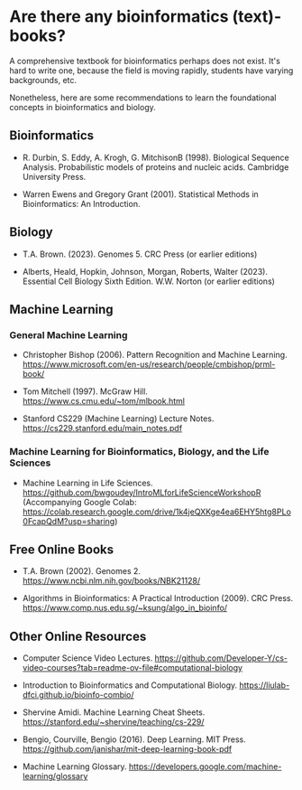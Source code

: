 # Are there any bioinformatics (text)-books?

A comprehensive textbook for bioinformatics perhaps does not exist.
It's hard to write one, because the field is moving rapidly, students have varying backgrounds, etc.

Nonetheless, here are some recommendations to learn the foundational concepts in bioinformatics and biology.

## Bioinformatics
- R. Durbin, S. Eddy, A. Krogh, G. MitchisonB (1998). Biological Sequence Analysis. Probabilistic models of proteins and nucleic acids. Cambridge University Press.

- Warren Ewens and Gregory Grant (2001). Statistical Methods in Bioinformatics: An Introduction.

## Biology
- T.A. Brown. (2023). Genomes 5. CRC Press (or earlier editions)

- Alberts, Heald, Hopkin, Johnson, Morgan, Roberts, Walter (2023). Essential Cell Biology Sixth Edition. W.W. Norton (or earlier editions)

## Machine Learning

### General Machine Learning
- Christopher Bishop (2006). Pattern Recognition and Machine Learning. https://www.microsoft.com/en-us/research/people/cmbishop/prml-book/

- Tom Mitchell (1997). McGraw Hill. https://www.cs.cmu.edu/~tom/mlbook.html

- Stanford CS229 (Machine Learning) Lecture Notes. https://cs229.stanford.edu/main_notes.pdf

### Machine Learning for Bioinformatics, Biology, and the Life Sciences
- Machine Learning in Life Sciences. https://github.com/bwgoudey/IntroMLforLifeScienceWorkshopR <br> (Accompanying Google Colab: https://colab.research.google.com/drive/1k4jeQXKge4ea6EHY5htg8PLo0FcapQdM?usp=sharing)

## Free Online Books
- T.A. Brown (2002). Genomes 2. https://www.ncbi.nlm.nih.gov/books/NBK21128/

- Algorithms in Bioinformatics: A Practical Introduction (2009). CRC Press. https://www.comp.nus.edu.sg/~ksung/algo_in_bioinfo/

## Other Online Resources
- Computer Science Video Lectures. https://github.com/Developer-Y/cs-video-courses?tab=readme-ov-file#computational-biology

- Introduction to Bioinformatics and Computational Biology. https://liulab-dfci.github.io/bioinfo-combio/

- Shervine Amidi. Machine Learning Cheat Sheets. https://stanford.edu/~shervine/teaching/cs-229/

- Bengio, Courville, Bengio (2016). Deep Learning.  MIT Press. https://github.com/janishar/mit-deep-learning-book-pdf

- Machine Learning Glossary. https://developers.google.com/machine-learning/glossary
